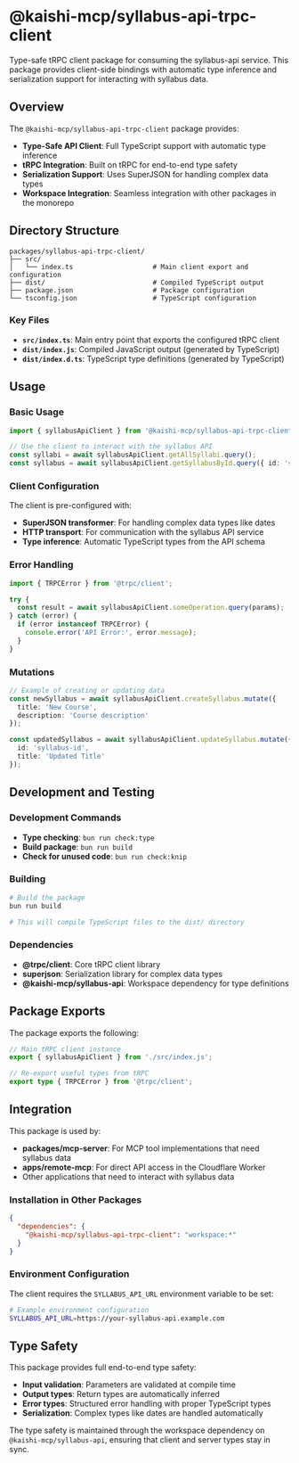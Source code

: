 # @kaishi-mcp/syllabus-api-trpc-client

Type-safe tRPC client package for consuming the syllabus-api service. This package provides client-side bindings with automatic type inference and serialization support for interacting with syllabus data.

## Overview

The `@kaishi-mcp/syllabus-api-trpc-client` package provides:

- **Type-Safe API Client**: Full TypeScript support with automatic type inference
- **tRPC Integration**: Built on tRPC for end-to-end type safety
- **Serialization Support**: Uses SuperJSON for handling complex data types
- **Workspace Integration**: Seamless integration with other packages in the monorepo

## Directory Structure

```
packages/syllabus-api-trpc-client/
├── src/
│   └── index.ts                    # Main client export and configuration
├── dist/                           # Compiled TypeScript output
├── package.json                    # Package configuration
└── tsconfig.json                   # TypeScript configuration
```

### Key Files

- **`src/index.ts`**: Main entry point that exports the configured tRPC client
- **`dist/index.js`**: Compiled JavaScript output (generated by TypeScript)
- **`dist/index.d.ts`**: TypeScript type definitions (generated by TypeScript)

## Usage

### Basic Usage

```typescript
import { syllabusApiClient } from '@kaishi-mcp/syllabus-api-trpc-client';

// Use the client to interact with the syllabus API
const syllabi = await syllabusApiClient.getAllSyllabi.query();
const syllabus = await syllabusApiClient.getSyllabusById.query({ id: 'syllabus-id' });
```

### Client Configuration

The client is pre-configured with:

- **SuperJSON transformer**: For handling complex data types like dates
- **HTTP transport**: For communication with the syllabus API service
- **Type inference**: Automatic TypeScript types from the API schema

### Error Handling

```typescript
import { TRPCError } from '@trpc/client';

try {
  const result = await syllabusApiClient.someOperation.query(params);
} catch (error) {
  if (error instanceof TRPCError) {
    console.error('API Error:', error.message);
  }
}
```

### Mutations

```typescript
// Example of creating or updating data
const newSyllabus = await syllabusApiClient.createSyllabus.mutate({
  title: 'New Course',
  description: 'Course description'
});

const updatedSyllabus = await syllabusApiClient.updateSyllabus.mutate({
  id: 'syllabus-id',
  title: 'Updated Title'
});
```

## Development and Testing

### Development Commands

- **Type checking**: `bun run check:type`
- **Build package**: `bun run build`
- **Check for unused code**: `bun run check:knip`

### Building

```bash
# Build the package
bun run build

# This will compile TypeScript files to the dist/ directory
```

### Dependencies

- **@trpc/client**: Core tRPC client library
- **superjson**: Serialization library for complex data types
- **@kaishi-mcp/syllabus-api**: Workspace dependency for type definitions

## Package Exports

The package exports the following:

```typescript
// Main tRPC client instance
export { syllabusApiClient } from './src/index.js';

// Re-export useful types from tRPC
export type { TRPCError } from '@trpc/client';
```

## Integration

This package is used by:

- **packages/mcp-server**: For MCP tool implementations that need syllabus data
- **apps/remote-mcp**: For direct API access in the Cloudflare Worker
- Other applications that need to interact with syllabus data

### Installation in Other Packages

```json
{
  "dependencies": {
    "@kaishi-mcp/syllabus-api-trpc-client": "workspace:*"
  }
}
```

### Environment Configuration

The client requires the `SYLLABUS_API_URL` environment variable to be set:

```bash
# Example environment configuration
SYLLABUS_API_URL=https://your-syllabus-api.example.com
```

## Type Safety

This package provides full end-to-end type safety:

- **Input validation**: Parameters are validated at compile time
- **Output types**: Return types are automatically inferred
- **Error types**: Structured error handling with proper TypeScript types
- **Serialization**: Complex types like dates are handled automatically

The type safety is maintained through the workspace dependency on `@kaishi-mcp/syllabus-api`, ensuring that client and server types stay in sync.
